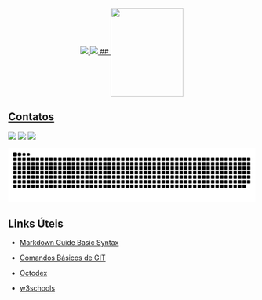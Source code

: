 
<div align="center">
  <a href="https://github.com/lrrsouza">
  <img height="180em" src="https://github-readme-stats.vercel.app/api?username=Lrrsouza&show_icons=true&theme=dracula&include_all_commits=true&count_private=true"/>

  <img height="180em" src="https://github-readme-stats.vercel.app/api/top-langs/?username=Lrrsouza&layout=compact&langs_count=7&theme=dracula"/>
  ##
  <img align="center" width="148" height="180" src="https://octodex.github.com/images/codercat.jpg">
</div>

## Contatos
<div> 
 <a href="https://www.linkedin.com/in/lrrsouza/"><img src="https://img.shields.io/badge/LinkedIn-0077B5?style=for-the-badge&logo=linkedin&logoColor=white"></a>
 <a href="https://t.me/lrrsouza"><img src="https://img.shields.io/badge/Telegram-2CA5E0?style=for-the-badge&logo=telegram&logoColor=white"></a>
 <a href="luisricardoramos0102@gmail.com"><img src="https://img.shields.io/badge/Gmail-D14836?style=for-the-badge&logo=gmail&logoColor=white"></a>
  
   ![Snake animation](https://github.com/ellen2121/ellen2121/blob/output/github-contribution-grid-snake.svg)
 
</div>
 
## Links Úteis
- [Markdown Guide Basic Syntax](https://www.markdownguide.org/basic-syntax/)
- [Comandos Básicos de GIT](https://www.hostinger.com.br/tutoriais/comandos-basicos-de-git?ppc_campaign=google_performance_max&gclid=Cj0KCQjwwJuVBhCAARIsAOPwGARwGnZxj1wtbVzmIay_zMHqIJBsk0qWXM6E1N9cn-sBFVIlitpWrw4aAvLeEALw_wcB)

- [Octodex](https://octodex.github.com/)

- [w3schools](https://www.w3schools.com/)
